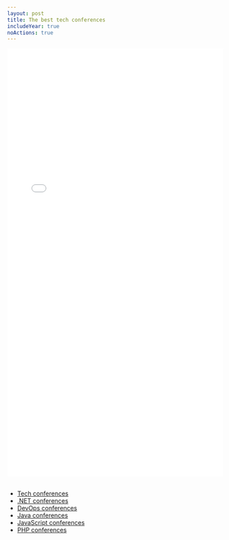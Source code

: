 ```yaml
---
layout: post
title: The best tech conferences
includeYear: true
noActions: true
---
```


<div align="center">
<iframe width="100%" height="1000px" src="//dev.events/tech" title="IT / tech conferences" frameborder="0" allow="accelerometer; autoplay; clipboard-write; encrypted-media; gyroscope; picture-in-picture" allowfullscreen></iframe>
</div>

<br>

- [Tech conferences](/conferences/tech)
- [.NET conferences](/conferences/dotnet)
- [DevOps conferences](/conferences/devops)
- [Java conferences](/conferences/java)
- [JavaScript conferences](/conferences/javascript)
- [PHP conferences](/conferences/php)
